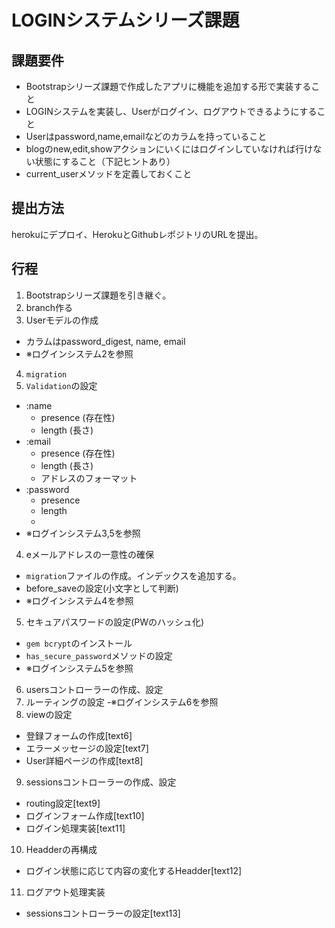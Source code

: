 # LOGINシステムシリーズ課題
## 課題要件
- Bootstrapシリーズ課題で作成したアプリに機能を追加する形で実装すること
- LOGINシステムを実装し、Userがログイン、ログアウトできるようにすること
- Userはpassword,name,emailなどのカラムを持っていること
- blogのnew,edit,showアクションにいくにはログインしていなければ行けない状態にすること（下記ヒントあり）
- current_userメソッドを定義しておくこと

## 提出方法
herokuにデプロイ、HerokuとGithubレポジトリのURLを提出。

## 行程
1. Bootstrapシリーズ課題を引き継ぐ。
2. branch作る
3. Userモデルの作成
  - カラムはpassword_digest, name, email
  - ※ログインシステム2を参照
4. `migration`
5. `Validation`の設定
  - :name
    - presence (存在性)
    - length (長さ)
  - :email
    - presence (存在性)
    - length (長さ)
    - アドレスのフォーマット
  - :password
    - presence
    - length
    -
  - ※ログインシステム3,5を参照
4. eメールアドレスの一意性の確保
  - `migration`ファイルの作成。インデックスを追加する。
  - before_saveの設定(小文字として判断)
  - ※ログインシステム4を参照
5. セキュアパスワードの設定(PWのハッシュ化)
  - `gem bcrypt`のインストール
  - `has_secure_password`メソッドの設定
  - ※ログインシステム5を参照
6. usersコントローラーの作成、設定
7. ルーティングの設定
  -※ログインシステム6を参照
8. viewの設定
  - 登録フォームの作成[text6]
  - エラーメッセージの設定[text7]
  - User詳細ページの作成[text8]
9. sessionsコントローラーの作成、設定
  - routing設定[text9]
  - ログインフォーム作成[text10]
  - ログイン処理実装[text11]
10. Headderの再構成
  - ログイン状態に応じて内容の変化するHeadder[text12]
11. ログアウト処理実装
  - sessionsコントローラーの設定[text13]
